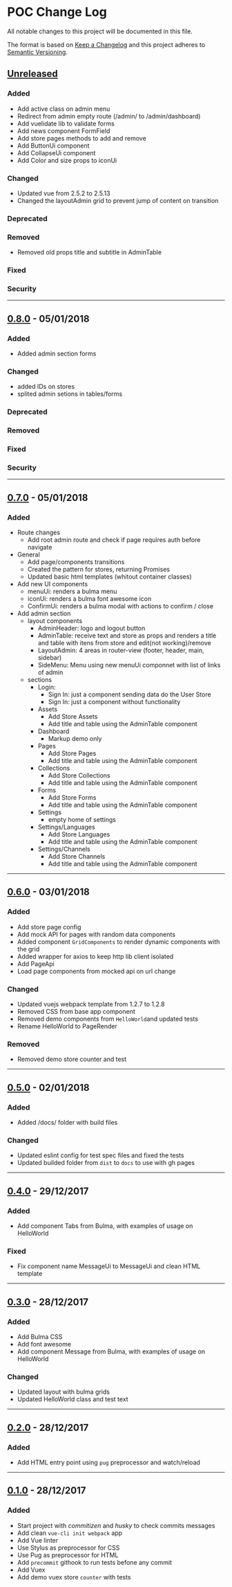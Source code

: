 # POC Change Log

All notable changes to this project will be documented in this file.

The format is based on [Keep a Changelog](http://keepachangelog.com/) and this project adheres to [Semantic Versioning](http://semver.org/).

## [Unreleased](../../compare/master...dev)
### Added
- Add active class on admin menu
- Redirect from admin empty route (/admin/ to /admin/dashboard)
- Add vuelidate lib to validate forms
- Add news component FormField
- Add store pages methods to add and remove
- Add ButtonUi component
- Add CollapseUi component
- Add Color and size props to iconUi
### Changed
- Updated vue from 2.5.2 to 2.5.13
- Changed the layoutAdmin grid to prevent jump of content on transition
### Deprecated
### Removed
- Removed old props title and subtitle in AdminTable
### Fixed
### Security


---
## [0.8.0](../../compare/0.7.0...0.8.0) - 05/01/2018
### Added
- Added admin section forms
### Changed
- added IDs on stores
- splited admin setions in tables/forms
### Deprecated
### Removed
### Fixed
### Security


---
## [0.7.0](../../compare/0.6.0...0.7.0) - 05/01/2018
### Added
- Route changes
  - Add root admin route and check if page requires auth before navigate
- General
  - Add page/components transitions
  - Created the pattern for stores, returning Promises
  - Updated basic html templates (whitout container classes)
- Add new UI components
  - menuUi: renders a bulma menu
  - iconUi: renders a bulma font awesome icon
  - ConfirmUi: renders a bulma modal with actions to confirm / close
- Add admin section
  - layout components
    - AdminHeader: logo and logout button
    - AdminTable: receive text and store as props and renders a title and table with itens from store and edit(not working)/remove
    - LayoutAdmin: 4 areas in router-view (footer, header, main, sidebar)
    - SideMenu: Menu using new menuUi componnet with list of links of admin
  - sections
    - Login:
      - Sign In: just a component sending data do the User Store
      - Sign In: just a component without functionality
    - Assets
      - Add Store Assets
      - Add title and table using the AdminTable component
    - Dashboard
      - Markup demo only
    - Pages
      - Add Store Pages
      - Add title and table using the AdminTable component
    - Collections
      - Add Store Collections
      - Add title and table using the AdminTable component
    - Forms
      - Add Store Forms
      - Add title and table using the AdminTable component
    - Settings
      - empty home of settings
    - Settings/Languages
      - Add Store Languages
      - Add title and table using the AdminTable component
    - Settings/Channels
      - Add Store Channels
      - Add title and table using the AdminTable component


---
## [0.6.0](../../compare/0.5.0...0.6.0) - 03/01/2018
### Added
- Add store page config
- Add mock API for pages with random data components
- Added component `GridComponents` to render dynamic components with the grid
- Added wrapper for axios to keep http lib client isolated
- Add PageApi
- Load page components from mocked api on url change
### Changed
- Updated vuejs webpack template from 1.2.7 to 1.2.8
- Removed CSS from base app component
- Removed demo components from `HelloWorld`and updated tests
- Rename HelloWorld to PageRender
### Removed
- Removed demo store counter and test

---
## [0.5.0](../../compare/0.4.0...0.5.0) - 02/01/2018
### Added
- Added /docs/ folder with build files
### Changed
- Updated eslint config for test spec files and fixed the tests
- Updated builded folder from `dist` to `docs` to use with gh pages

---
## [0.4.0](../../compare/0.3.0...0.4.0) - 29/12/2017
### Added
- Add component Tabs from Bulma, with examples of usage on HelloWorld
### Fixed
- Fix component name MessageUi to MessageUi and clean HTML template

---
## [0.3.0](../../compare/0.2.0...0.3.0) - 28/12/2017
### Added

- Add Bulma CSS
- Add font awesome
- Add component Message from Bulma, with examples of usage on HelloWorld

### Changed
- Updated layout with bulma grids
- Updated HelloWorld class and test text

---
## [0.2.0](../../compare/0.1.0...0.2.0) - 28/12/2017
### Added
- Add HTML entry point using `pug` preprocessor and watch/reload

---
## [0.1.0](../../compare/0.0.0...0.1.0) - 28/12/2017
### Added

- Start project with _commitizen_ and _husky_ to check commits messages
- Add clean `vue-cli init webpack` app
- Add Vue linter
- Use Stylus as preprocessor for CSS
- Use Pug as preprocessor for HTML
- Add `precommit` githook to run tests befone any commit
- Add Vuex
- Add demo vuex store `counter` with tests
